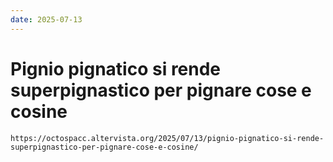 ```yaml
---
date: 2025-07-13
---
```


# Pignio pignatico si rende superpignastico per pignare cose e cosine

```preview
https://octospacc.altervista.org/2025/07/13/pignio-pignatico-si-rende-superpignastico-per-pignare-cose-e-cosine/
```